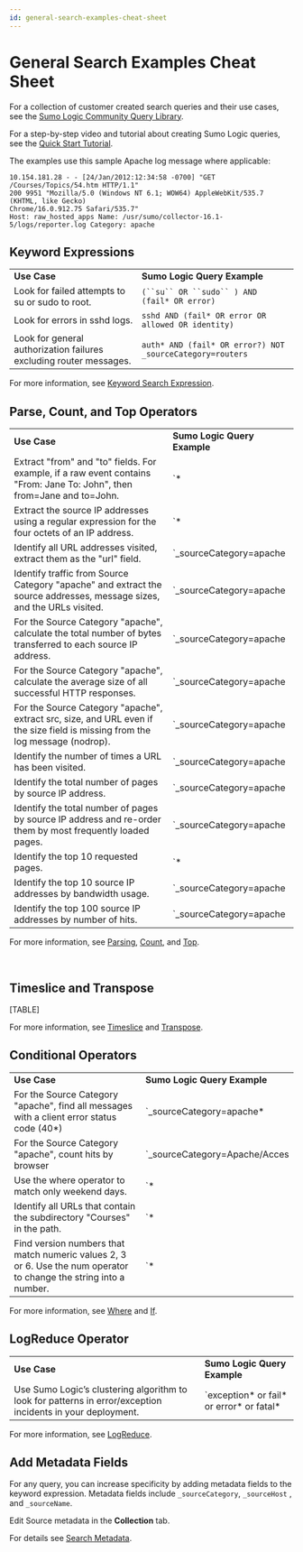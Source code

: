 ```yaml
---
id: general-search-examples-cheat-sheet
---
```


# General Search Examples Cheat Sheet

For a collection of customer created search queries and their use cases,
see the [Sumo Logic Community Query
Library](https://community.sumologic.com/s/topic/0TOE0000000g86fOAA/Query-Library "https://community.sumologic.com/s/topic/0TOE0000000g86fOAA/Query-Library"). 

For a step-by-step video and tutorial about creating Sumo Logic queries,
see the [Quick Start
Tutorial](../../01Start-Here/Quick-Start-Tutorials.md "Quick Start Tutorials").  

The examples use this sample Apache log message where applicable:

    10.154.181.28 - - [24/Jan/2012:12:34:58 -0700] "GET /Courses/Topics/54.htm HTTP/1.1"
    200 9951 "Mozilla/5.0 (Windows NT 6.1; WOW64) AppleWebKit/535.7 (KHTML, like Gecko)
    Chrome/16.0.912.75 Safari/535.7"
    Host: raw_hosted_apps Name: /usr/sumo/collector-16.1-5/logs/reporter.log Category: apache

## Keyword Expressions

|                                                                    |                                                           |
|--------------------------------------------------------------------|-----------------------------------------------------------|
| **Use Case**                                                       | **Sumo Logic Query Example**                              |
| Look for failed attempts to su or sudo to root.                    | `(``su`` OR ``sudo`` ) AND (fail* OR error)`              |
| Look for errors in sshd logs.                                      | `sshd AND (fail* OR error OR allowed OR identity)`        |
| Look for general authorization failures excluding router messages. | `auth* AND (fail* OR error?) NOT _sourceCategory=routers` |

For more information, see [Keyword Search
Expression](../Get-Started-with-Search/How-to-Build-a-Search/Keyword-Search-Expressions.md "Keyword Search Expression").

## Parse, Count, and Top Operators

|                                                                                                                               |                                                                                                                                                                                                     |
|-------------------------------------------------------------------------------------------------------------------------------|-----------------------------------------------------------------------------------------------------------------------------------------------------------------------------------------------------|
| **Use Case**                                                                                                                  | **Sumo Logic Query Example**                                                                                                                                                                        |
| Extract "from" and "to" fields. For example, if a raw event contains "From: Jane To: John", then from=Jane and to=John.       | `* | parse "From: * To: *" as (from, to)`                                                                                                                                                           |
| Extract the source IP addresses using a regular expression for the four octets of an IP address.                              | `*| parse regex "(\<src_i\>\d{1,3}\.\d{1,3}\.\d{1,3}\.\d{1,3})"`                                                                                                                                    |
| Identify all URL addresses visited, extract them as the "url" field.                                                          | `_sourceCategory=apache              | parse "GET * " as url`                                                                                                                                       |
| Identify traffic from Source Category "apache" and extract the source addresses, message sizes, and the URLs visited.         | `_sourceCategory=apache              | parse "* " as src_IP              | parse " 200 * " as size              | parse "GET * " as url`                                                            |
| For the Source Category "apache", calculate the total number of bytes transferred to each source IP address.                  | `_sourceCategory=apache              | parse "* " as src_IP              | parse " 200 * " as size              | count, sum(size) by src_IP`                                                       |
| For the Source Category "apache", calculate the average size of all successful HTTP responses.                                | `_sourceCategory=apache              | parse " 200 * " as size              | avg(size)`                                                                                                            |
| For the Source Category "apache", extract src, size, and URL even if the size field is missing from the log message (nodrop). | `_sourceCategory=apache              | parse "* " as src_IP              | parse " 200 * " as size nodrop              | parse "GET * " as url`                                                     |
| Identify the number of times a URL has been visited.                                                                          | `_sourceCategory=apache              | parse "GET * " as url              | count by url`                                                                                                           |
| Identify the total number of pages by source IP address.                                                                      | `_sourceCategory=apache              | parse "* -" as src_ip              | count by src_ip`                                                                                                        |
| Identify the total number of pages by source IP address and re-order them by most frequently loaded pages.                    | `_sourceCategory=apache              | parse "* " as src_ip              | parse "GET * " as url              | count by url              | sort by _count`                                         |
| Identify the top 10 requested pages.                                                                                          | `* | parse "GET * " as url              | count by url              | top 10 url by _count `                                                                                                        |
| Identify the top 10 source IP addresses by bandwidth usage.                                                                   | `_sourceCategory=apache              | parse " 200 * " as size              | parse "* -" as src_ip              | sum(size) as total_bytes by src_ip              | top 10 src_ip by total_bytes ` |
| Identify the top 100 source IP addresses by number of hits.                                                                   | `_sourceCategory=apache              | parse "* -" as src_ip              | count by src_ip              | top 100 src_ip by _count `                                                               |

For more information,
see [Parsing](../Search-Query-Language/01-Parse-Operators.md "Parsing"), [Count](../Search-Query-Language/aaGroup/count,-count-distinct,-and-count-frequent.md "count, count_distinct, and count_frequent"),
and [Top](../Search-Query-Language/Search-Operators/top.md "top").

 

## Timeslice and Transpose

[TABLE]

For more information,
see [Timeslice](../Search-Query-Language/Search-Operators/timeslice.md "timeslice") and [Transpose](../Search-Query-Language/Search-Operators/transpose.md "transpose").

## Conditional Operators

|                                                                                                                    |                                                                                                                                                                                                                                                                                                                                                                                                                                                                  |
|--------------------------------------------------------------------------------------------------------------------|------------------------------------------------------------------------------------------------------------------------------------------------------------------------------------------------------------------------------------------------------------------------------------------------------------------------------------------------------------------------------------------------------------------------------------------------------------------|
| **Use Case**                                                                                                       | **Sumo Logic Query Example**                                                                                                                                                                                                                                                                                                                                                                                                                                     |
| For the Source Category "apache", find all messages with a client error status code (40\*)                         | `_sourceCategory=apache*              | parse "HTTP/1.1\" * * \"" as (status_code, size)              | where status_code matches "40*"`                                                                                                                                                                                                                                                                                                                         |
| For the Source Category "apache", count hits by browser                                                            | `_sourceCategory=Apache/Acces             | extract "\"[A-Z]+ \S+ HTTP/[\d\.]+\" \S+ \S+ \S+ \"(\<agen\>[^\"]+?)\""              | if (agent matches "*MSIE*",1,0) as ie              | if (agent matches "*Firefox*",1,0) as firefox              | if (agent matches "*Safari*",1,0) as safari              | if (agent matches "*Chrome*",1,0) as chrome              | sum(ie) as ie, sum(firefox) as firefox, sum(safari) as safari, sum(chrome) as chrome` |
| Use the where operator to match only weekend days.                                                                 | `* | parse "day=*:" as day_of_week              | where day_of_week in ("Saturday","Sunday")`                                                                                                                                                                                                                                                                                                                                                                    |
| Identify all URLs that contain the subdirectory "Courses" in the path.                                             | `*| parse "GET * " as url              | where url matches "*Courses*"`                                                                                                                                                                                                                                                                                                                                                                                          |
| Find version numbers that match numeric values 2, 3 or 6. Use the num operator to change the string into a number. | `* | parse "Version=*." as number | num(number)              | where number in (2,3,6)`                                                                                                                                                                                                                                                                                                                                                                          |

For more information, see
[Where](../Search-Query-Language/Search-Operators/where.md "where") and
[If](../Search-Query-Language/Search-Operators/if-operator-and.md "if and ?").

## LogReduce Operator

|                                                                                                             |                                                                    |
|-------------------------------------------------------------------------------------------------------------|--------------------------------------------------------------------|
| **Use Case**                                                                                                | **Sumo Logic Query Example**                                       |
| Use Sumo Logic’s clustering algorithm to look for patterns in error/exception incidents in your deployment. | `exception* or fail* or error* or fatal*              | logreduce` |

For more information, see [LogReduce](../LogReduce.md "LogReduce").

## Add Metadata Fields

For any query, you can increase specificity by adding metadata fields to
the keyword expression. Metadata fields include `_sourceCategory`,
`_sourceHost` , and `_sourceName`.

Edit Source metadata in the **Collection** tab.

For details see [Search
Metadata](../Get-Started-with-Search/Search-Basics/Built-in-Metadata.md "Search Metadata").
